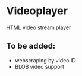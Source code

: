 # Videoplayer
HTML video stream player

## To be added:
* webscraping by video ID
* BLOB video support
